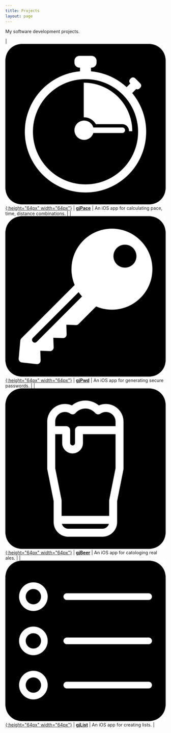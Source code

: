 ```yaml
---
title: Projects
layout: page
---
```


My software development projects.

| [![gjPace](/images/gjPace-icon.png){:height="64px" width="64px"}](/gjPace) | [**gjPace**](/gjPace) | An iOS app for calculating pace, time, distance combinations. |
| [![gjPwd](/images/gjPwd-icon.png){:height="64px" width="64px"}](/gjPwd) | [**gjPwd**](/gjPwd) | An iOS app for generating secure passwords. |
| [![gjBeer](/images/gjBeer-icon.png){:height="64px" width="64px"}](/gjBeer) | [**gjBeer**](/gjBeer) | An iOS app for catologing real ales. |
| [![gjList](/images/gjList-icon.png){:height="64px" width="64px"}](/gjList) | [**gjList**](/gjList) | An iOS app for creating lists. |
